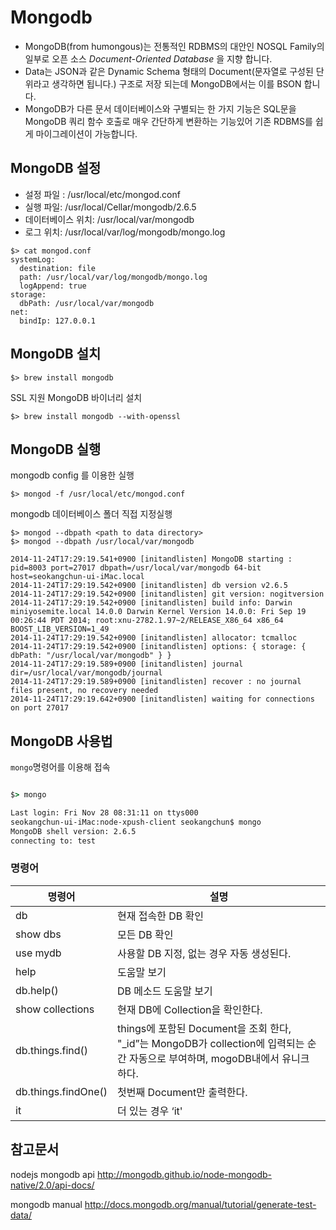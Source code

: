 # Mongodb

* MongoDB(from humongous)는 전통적인 RDBMS의 대안인 NOSQL Family의 일부로 오픈 소스 *Document-Oriented Database* 을 지향 합니다.
* Data는 JSON과 같은 Dynamic Schema 형태의 Document(문자열로 구성된 단위라고 생각하면 됩니다.) 구조로 저장 되는데 MongoDB에서는 이를 BSON 합니다.
* MongoDB가 다른 문서 데이터베이스와 구별되는 한 가지 기능은 SQL문을 MongoDB 쿼리 함수 호출로 매우 간단하게 변환하는 기능있어 기존 RDBMS를 쉽게 마이그레이션이 가능합니다.

## MongoDB 설정

* 설정 파일 : /usr/local/etc/mongod.conf
* 실행 파일: /usr/local/Cellar/mongodb/2.6.5
* 데이터베이스 위치: /usr/local/var/mongodb
* 로그 위치: /usr/local/var/log/mongodb/mongo.log

```console
$> cat mongod.conf
systemLog:
  destination: file
  path: /usr/local/var/log/mongodb/mongo.log
  logAppend: true
storage:
  dbPath: /usr/local/var/mongodb
net:
  bindIp: 127.0.0.1
```

## MongoDB 설치

```console
$> brew install mongodb
```

SSL 지원 MongoDB 바이너리 설치

```console
$> brew install mongodb --with-openssl
```

## MongoDB 실행

mongodb config 를 이용한 실행

```console
$> mongod -f /usr/local/etc/mongod.conf
```

mongodb 데이터베이스 폴더 직접 지정실행

```console
$> mongod --dbpath <path to data directory>
$> mongod --dbpath /usr/local/var/mongodb

2014-11-24T17:29:19.541+0900 [initandlisten] MongoDB starting : pid=8003 port=27017 dbpath=/usr/local/var/mongodb 64-bit host=seokangchun-ui-iMac.local
2014-11-24T17:29:19.542+0900 [initandlisten] db version v2.6.5
2014-11-24T17:29:19.542+0900 [initandlisten] git version: nogitversion
2014-11-24T17:29:19.542+0900 [initandlisten] build info: Darwin miniyosemite.local 14.0.0 Darwin Kernel Version 14.0.0: Fri Sep 19 00:26:44 PDT 2014; root:xnu-2782.1.97~2/RELEASE_X86_64 x86_64 BOOST_LIB_VERSION=1_49
2014-11-24T17:29:19.542+0900 [initandlisten] allocator: tcmalloc
2014-11-24T17:29:19.542+0900 [initandlisten] options: { storage: { dbPath: "/usr/local/var/mongodb" } }
2014-11-24T17:29:19.589+0900 [initandlisten] journal dir=/usr/local/var/mongodb/journal
2014-11-24T17:29:19.589+0900 [initandlisten] recover : no journal files present, no recovery needed
2014-11-24T17:29:19.642+0900 [initandlisten] waiting for connections on port 27017
```

## MongoDB 사용법

`mongo`명령어를 이용해 접속

```cmd

$> mongo

Last login: Fri Nov 28 08:31:11 on ttys000
seokangchun-ui-iMac:node-xpush-client seokangchun$ mongo
MongoDB shell version: 2.6.5
connecting to: test

```

###  명령어

| 명령어 | 설명 |
|---|---|
|db |현재 접속한 DB 확인|
|show dbs | 모든 DB 확인|
|use mydb | 사용할 DB 지정, 없는 경우 자동 생성된다.|
|help | 도움말 보기|
|db.help() | DB 메소드 도움말 보기|
|show collections | 현재 DB에 Collection을 확인한다.|
|db.things.find() | things에 포함된 Document을 조회 한다, "_id”는 MongoDB가 collection에 입력되는 순간 자동으로 부여하며, mogoDB내에서 유니크 하다.|
|db.things.findOne()|첫번째 Document만 출력한다.|
|it | 더 있는 경우 ‘it'|

## 참고문서

nodejs mongodb api
http://mongodb.github.io/node-mongodb-native/2.0/api-docs/

mongodb manual
http://docs.mongodb.org/manual/tutorial/generate-test-data/

